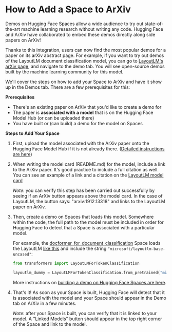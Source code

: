 # How to Add a Space to ArXiv

Demos on Hugging Face Spaces allow a wide audience to try out state-of-the-art machine
learning research without writing any code. Hugging Face and ArXiv have collaborated 
to embed these demos directly along side papers on ArXiv!

Thanks to this integration, users can now find the most popular demos for a paper on its arXiv abstract page. For example, if you want to try out demos of the LayoutLM document classification model, you can go to [LayoutLM's arXiv page](https://arxiv.org/abs/1912.13318), and navigate to the demo tab. You will see open-source demos built by the machine learning community for this model.


We'll cover the steps on how to add your Space to ArXiv and have it show up in  the Demos tab. There are a few prerequisites for this:

**Prerequisites**

* There's an existing paper on ArXiv that you'd like to create a demo for
* The paper is **associated with a model** that is on the Hugging Face Model Hub (or can be uploaded there)
* You have built or (can build) a demo for the model on Spaces

**Steps to Add Your Space**

1. First, upload the model associated with the ArXiv paper onto the Hugging Face Model Hub if it is not already there. ([Detailed instructions are here](./models-uploading))

2. When writing the model card (README.md) for the model, include a link to the ArXiv paper. It's good practice to include a full citation as well. You can see an example of a link and a citation on the [LayoutLM model card](https://huggingface.co/microsoft/layoutlm-base-uncased)

    *Note*: you can verify this step has been carried out successfully by seeing if an ArXiv button appears above the model card. In the case of LayoutLM, the button says: "arxiv:1912.13318" and links to the LayoutLM paper on ArXiv.

3. Then, create a demo on Spaces that loads this model. Somewhere within the code, the full path to the model must be included in order for Hugging Face to detect that a Space is associated with a particular model.

    For example, the [docformer_for_document_classification](https://huggingface.co/spaces/iakarshu/docformer_for_document_classification) Space loads the LayoutLM [like this](https://huggingface.co/spaces/iakarshu/docformer_for_document_classification/blob/main/modeling.py#L484) and include the string `"microsoft/layoutlm-base-uncased"`:

    ```py
    from transformers import LayoutLMForTokenClassification
    
    layoutlm_dummy = LayoutLMForTokenClassification.from_pretrained("microsoft/layoutlm-base-uncased", num_labels=1)
    ```

    More instructions on [building a demo on Hugging Face Spaces are here](./spaces-overview). 

4. That's it! As soon as your Space is built, Hugging Face will detect that it is associated with the model and your Space should appear in the Demo tab on ArXiv in a few minutes.

    *Note*: after your Space is built, you can verify that it is linked to your model. A "Linked Models" button should appear in the top right corner of the Space and link to the model. 
